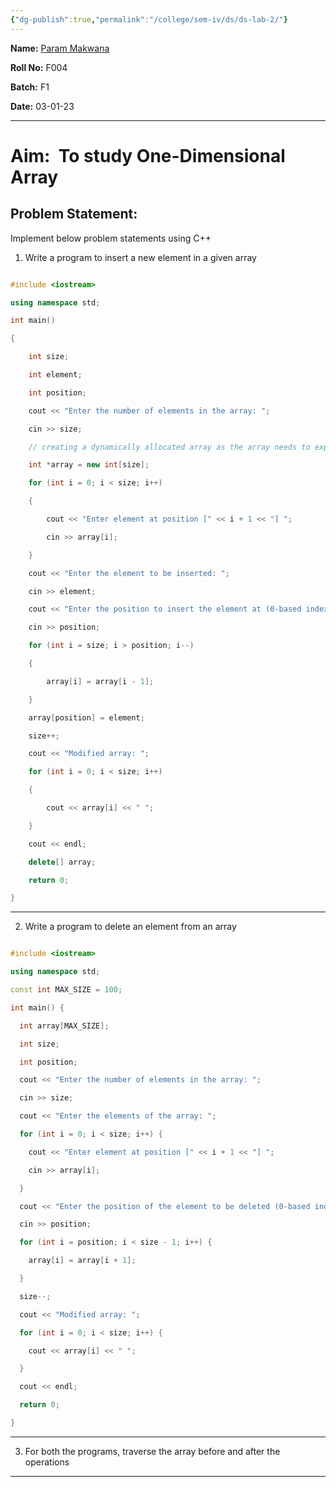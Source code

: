 ```yaml
---
{"dg-publish":true,"permalink":"/college/sem-iv/ds/ds-lab-2/"}
---
```


**Name:** [Param Makwana](mailto:paramsinghmakwana@gmail.com)                                                                                                                                                     

**Roll No:** F004

**Batch:** F1

**Date:** 03-01-23

___

# Aim:  To study One-Dimensional Array

## Problem Statement:
Implement below problem statements using C++

1.  Write a program to insert a new element in a given array

```C++

#include <iostream>

using namespace std;

int main()

{

    int size;    

    int element;  

    int position;

    cout << "Enter the number of elements in the array: ";

    cin >> size;

    // creating a dynamically allocated array as the array needs to expand and using vector isn't an option_

    int *array = new int[size];

    for (int i = 0; i < size; i++)

    {

        cout << "Enter element at position [" << i + 1 << "] ";

        cin >> array[i];

    }

    cout << "Enter the element to be inserted: ";

    cin >> element;

    cout << "Enter the position to insert the element at (0-based index): ";

    cin >> position;

    for (int i = size; i > position; i--)

    {

        array[i] = array[i - 1];

    }

    array[position] = element;

    size++;

    cout << "Modified array: ";

    for (int i = 0; i < size; i++)

    {

        cout << array[i] << " ";

    }

    cout << endl;

    delete[] array;

    return 0;

}

```

___
2. Write a program to delete an element from an array

```C++

#include <iostream>

using namespace std;

const int MAX_SIZE = 100;

int main() {

  int array[MAX_SIZE];

  int size;

  int position;

  cout << "Enter the number of elements in the array: ";

  cin >> size;

  cout << "Enter the elements of the array: ";

  for (int i = 0; i < size; i++) {

    cout << "Enter element at position [" << i + 1 << "] ";

    cin >> array[i];

  }

  cout << "Enter the position of the element to be deleted (0-based index): ";

  cin >> position;

  for (int i = position; i < size - 1; i++) {

    array[i] = array[i + 1];

  }

  size--;

  cout << "Modified array: ";

  for (int i = 0; i < size; i++) {

    cout << array[i] << " ";

  }

  cout << endl;

  return 0;

}

```

___

3.  For both the programs, traverse the array before and after the operations

___
